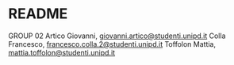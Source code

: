 # README #

GROUP 02
Artico Giovanni, giovanni.artico@studenti.unipd.it 
Colla Francesco, francesco.colla.2@studenti.unipd.it
Toffolon Mattia, mattia.toffolon@studenti.unipd.it